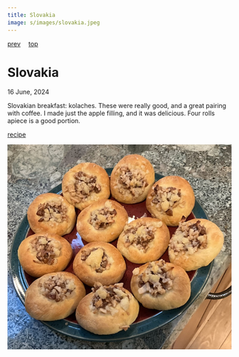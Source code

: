 ```yaml
---
title: Slovakia
image: s/images/slovakia.jpeg
---
```

[prev](singapore.md)&emsp;
[top](../index.md)&emsp;
# Slovakia
16 June, 2024

Slovakian breakfast: kolaches. These were really good, and a great
pairing with coffee. I made just the apple filling, and it was
delicious. Four rolls apiece is a good portion.

[recipe](https://www.kingarthurbaking.com/recipes/czech-kolaches-recipe)

![breakfast](images/slovakia.jpeg)
